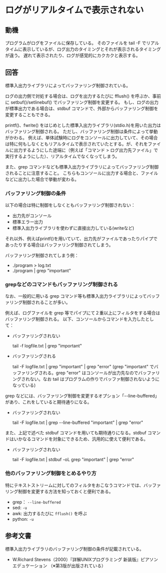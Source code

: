 # ログがリアルタイムで表示されない

## 動機
プログラムがログをファイルに保存している。
そのファイルを tail -F でリアルタイムに表示しているが、ログ出力のタイミングとそれが表示されるタイミングが違う。
遅れて表示されたり、ログが感覚的にカクカクと表示する。

## 回答
標準入出力ライブラリによってバッファリング制御されている。

ログの出力側で対処する場合は、ログを出力するたびに fflush() を呼ぶか、事前に setbuf()/setlinebuf() でバッファリング制御を変更する。
もし、ログの出力が標準出力である場合は、stdbuf コマンドで、外部からバッファリング制御を変更することもできる。

printf()、fwrite() をはじめとした標準入出力ライブラリ(stdio.h)を用いた出力はバッファリング制御される。
ただし、バッファリング制御は条件によって挙動がかわる。
例えば、単体試験時にログをコンソールに出力していて、その場合は特に何もしなくともリアルタイムで表示されていたとする。が、それをファイルに出力するようにした途端に（例えば「コマンド > ログ出力先ファイル」で実行するようにした）、リアルタイムでなくなってしまう。

また、grep コマンドなども標準入出力ライブラリによってバッファリング制御されることに注意すること。
こちらもコンソールに出力する場合と、ファイルなどに出力した場合で挙動が変わる。

### バッファリング制御の条件
以下の場合は特に制御をしなくともバッファリング制御されない：
- 出力先がコンソール
- 標準エラー出力
- 標準入出力ライブラリを使わずに直接出力している(writeなど)

それ以外、例えばprintf()を用いていて、出力先がファイルであったりパイプであったりする場合はバッファリング制御されてしまう。

バッファリング制御されてしまう例：
- ./program > log.txt
- ./program | grep "important"

### grepなどのコマンドもバッファリング制御される
なお、一般的に用いる grep コマンド等も標準入出力ライブラリによってバッファリング制御されることが多い。

例えば、ログファイルを grep 等でパイプにて２重以上にフィルタをする場合はバッファリング制御される。
以下、コンソールからコマンドを入力したとして：
- バッファリングされない

    tail -f logfile.txt | grep "important"

- バッファリングされる

    tail -F logfile.txt | grep "important" | grep "error"
    (grep "important" でバッファリングされる。grep "error" はコンソールが出力先なのでバッファリングされない。なお tail はプログラムの作りでバッファ制御されないようになっている)

grep などには、バッファリング制御を変更するオプション「--line-buffered」があり、これをしていると期待通りになる。

- バッファリングされない

    tail -F logfile.txt | grep --line-buffered "important" | grep "error"

また、上記で述べた stdbuf コマンドを用いても期待通りになる。stdbuf コマンドはいかなるコマンドを対象にできるため、汎用的に使えて便利である。

- バッファリングされない

    tail -F logfile.txt | stdbuf -oL grep "important" | grep "error"

### 他のバッファリング制御をとめるやり方
特にテキストストリームに対してのフィルタをおこなうコマンドでは、バッファリング制御を変更する方法を知っておくと便利である。

- grep： ```--line-buffered```
- sed: ```-u```
- awk: 出力するたびに ``` fflush() ``` を呼ぶ
- python: ```-u```


## 参考文書
標準入出力ライブラリのバッファリング制御の条件が記載されている。
- W.Richard Stevens（2000）『詳解UNIXプログラミング 新装版』ピアソンエデュケーション
（※第3版が出版されている）
